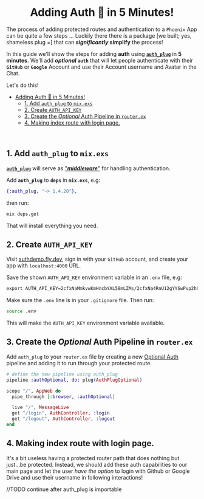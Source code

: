 <div align="center">

# Adding Auth 🔐 in 5 Minutes!

</div>

The process of adding protected routes and authentication 
to a `Phoenix` App can be quite a few steps ...
Luckily there there is a package 
[we built; yes, shameless plug =]
that can **_significantly_ simplify** the process!

In this guide we'll show the steps 
for adding **auth** using 
[**`auth_plug`**](https://github.com/dwyl/auth_plug)
in **5 minutes**.
We'll add **_optional_ `auth`**
that will let people authenticate 
with their **`GitHub`** or **`Google`** Account
and use their Account username and Avatar in the Chat. 

Let's do this!

- [Adding Auth 🔐 in 5 Minutes!](#adding-auth--in-5-minutes)
  - [1. Add `auth_plug` to `mix.exs`](#1-add-auth_plug-to-mixexs)
  - [2. Create `AUTH_API_KEY`](#2-create-auth_api_key)
  - [3. Create the _Optional_ Auth Pipeline in `router.ex`](#3-create-the-optional-auth-pipeline-in-routerex)
  - [4. Making index route with login page.](#4-making-index-route-with-login-page)

<br />

## 1. Add `auth_plug` to `mix.exs`

[**`auth_plug`**](https://github.com/dwyl/auth_plug)
will serve as 
["***middleware***"](https://en.wikipedia.org/wiki/Middleware)
for handling authentication.

Add **`auth_plug`** to **`deps`** in **`mix.exs`**, e.g:

```elixir
{:auth_plug, "~> 1.4.20"},
```

then run: 

```sh
mix deps.get
```

That will install everything you need.


## 2. Create `AUTH_API_KEY`

Visit [authdemo.fly.dev](https://authdemo.fly.dev/apps/new),
sign in with your `GitHub` account,
and create your app with `localhost:4000` URL.

Save the shown `AUTH_API_KEY` environment variable 
in an `.env` file, 
e.g:

```txt
export AUTH_API_KEY=2cfxNaMmkvwKmHncbYAL58mLZMs/2cfxNa4RnU12gYYSwPvp2hSPFdVDcbdK/authdemo.fly.dev
```

Make sure the `.env` line is in your `.gitignore` file.
Then run:

```sh
source .env
```

This will make the `AUTH_API_KEY` environment variable available.

## 3. Create the _Optional_ Auth Pipeline in `router.ex`

Add `auth_plug` to your `router.ex` file 
by creating a new 
[Optional Auth](https://github.com/dwyl/auth_plug#optional-auth)
pipeline 
and adding it to run through your protected route.

```elixir
# define the new pipeline using auth_plug
pipeline :authOptional, do: plug(AuthPlugOptional)

scope "/", AppWeb do
  pipe_through [:browser, :authOptional]

  live "/", MessageLive
  get "/login", AuthController, :login
  get "/logout", AuthController, :logout
end
```


## 4. Making index route with login page.

It's a bit useless having a protected router path that does nothing but just...be protected. Instead, we should
add these auth capabilities to our main page and let the user *have the option* to login with Github or Google Drive
and use their username in following interactions!

//TODO continue after auth_plug is importable

